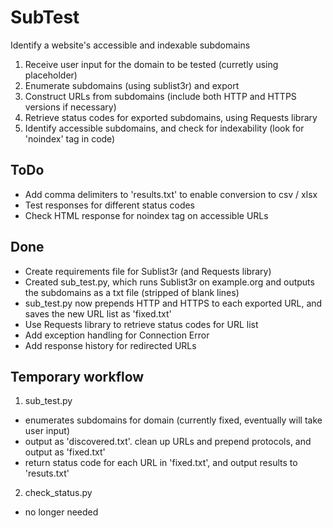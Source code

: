 # SubTest
Identify a website's accessible and indexable subdomains

1. Receive user input for the domain to be tested (curretly using placeholder)
2. Enumerate subdomains (using sublist3r) and export
3. Construct URLs from subdomains (include both HTTP and HTTPS versions if necessary)
4. Retrieve status codes for exported subdomains, using Requests library
5. Identify accessible subdomains, and check for indexability (look for 'noindex' tag in code)


## ToDo
- Add comma delimiters to 'results.txt' to enable conversion to csv / xlsx
- Test responses for different status codes
- Check HTML response for noindex tag on accessible URLs



## Done
- Create requirements file for Sublist3r (and Requests library)
- Created sub_test.py, which runs Sublist3r on example.org and outputs the subdomains as a txt file (stripped of blank lines)
- sub_test.py now prepends HTTP and HTTPS to each exported URL, and saves the new URL list as 'fixed.txt'
- Use Requests library to retrieve status codes for URL list
- Add exception handling for Connection Error
- Add response history for redirected URLs


## Temporary workflow
1. sub_test.py 
- enumerates subdomains for domain (currently fixed, eventually will take user input)
- output as 'discovered.txt'. clean up URLs and prepend protocols, and output as 'fixed.txt'
- return status code for each URL in 'fixed.txt', and output results to 'resuts.txt'

2. check_status.py
- no longer needed